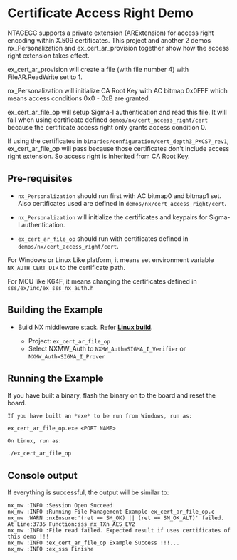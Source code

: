 # Certificate Access Right Demo

NTAGECC supports a private extension (ARExtension) for access right
encoding within X.509 certificates. This project and another 2 demos
nx_Personalization and ex_cert_ar_provision together show how the
access right extension takes effect.

ex_cert_ar_provision will create a file (with file number 4) with
FileAR.ReadWrite set to 1.

nx_Personalization will initialize CA Root Key with AC bitmap 0x0FFF
which means access conditions 0x0 - 0xB are granted.

ex_cert_ar_file_op will setup Sigma-I authentication and read this
file. It will fail when using certificate defined
`demos/nx/cert_access_right/cert` because
the certificate access right only grants access condition 0.

If using the certificates in
`binaries/configuration/cert_depth3_PKCS7_rev1`, ex_cert_ar_file_op will pass because those
certificates don\'t include access right extension. So access right is
inherited from CA Root Key.

## Pre-requisites

-   `nx_Personalization` should run first with AC bitmap0 and bitmap1 set.
Also certificates used are defined in `demos/nx/cert_access_right/cert`.

-   `nx_Personalization` will initialize the certificates and keypairs for Sigma-I authentication.

-   `ex_cert_ar_file_op` should run with certificates defined in `demos/nx/cert_access_right/cert`.

For Windows or Linux Like platform, it means set environment variable `NX_AUTH_CERT_DIR` to the certificate path.

For MCU like K64F, it means changing the certificates defined in `sss/ex/inc/ex_sss_nx_auth.h`


## Building the Example

- Build NX middleware stack. Refer [**Linux build**](../../../../doc/linux/readme.md).

	-   Project: `ex_cert_ar_file_op`
	-   Select NXMW_Auth to `NXMW_Auth=SIGMA_I_Verifier` or `NXMW_Auth=SIGMA_I_Prover`


## Running the Example

If you have built a binary, flash the binary on to the board and reset the board.

```
If you have built an *exe* to be run from Windows, run as:

ex_cert_ar_file_op.exe <PORT NAME>
```

```
On Linux, run as:

./ex_cert_ar_file_op
```

## Console output
If everything is successful, the output will be similar to:
```
nx_mw :INFO :Session Open Succeed
nx_mw :INFO :Running File Management Example ex_cert_ar_file_op.c
nx_mw :WARN :nxEnsure:'(ret == SM_OK) || (ret == SM_OK_ALT)' failed. At Line:3735 Function:sss_nx_TXn_AES_EV2
nx_mw :INFO :File read failed. Expected result if uses certificates of this demo !!!
nx_mw :INFO :ex_cert_ar_file_op Example Success !!!...
nx_mw :INFO :ex_sss Finishe
```
